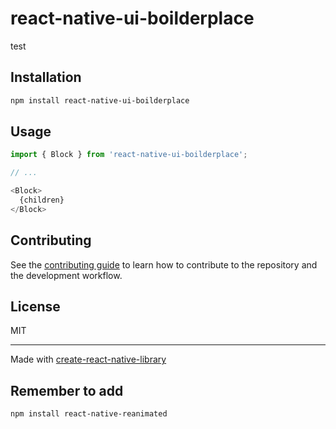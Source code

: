 # react-native-ui-boilderplace

test

## Installation

```sh
npm install react-native-ui-boilderplace
```

## Usage


```js
import { Block } from 'react-native-ui-boilderplace';

// ...

<Block>
  {children}
</Block>
```


## Contributing

See the [contributing guide](CONTRIBUTING.md) to learn how to contribute to the repository and the development workflow.

## License

MIT

---

Made with [create-react-native-library](https://github.com/callstack/react-native-builder-bob)


## Remember to add
```sh
npm install react-native-reanimated
```

